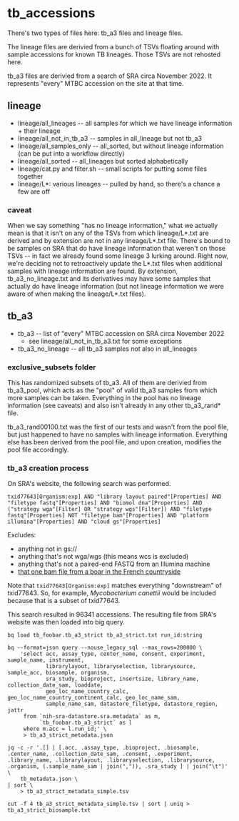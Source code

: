 # tb_accessions
There's two types of files here: tb_a3 files and lineage files.

The lineage files are derivied from a bunch of TSVs floating around with sample accessions for known TB lineages. Those TSVs are not rehosted here.

tb_a3 files are derivied from a search of SRA circa November 2022. It represents "every" MTBC accession on the site at that time.

## lineage 
* lineage/all_lineages -- all samples for which we have lineage information + their lineage
* lineage/all_not_in_tb_a3 -- samples in all_lineage but not tb_a3
* lineage/all_samples_only -- all_sorted, but without lineage information (can be put into a workflow directly)
* lineage/all_sorted -- all_lineages but sorted alphabetically
* lineage/cat.py and filter.sh -- small scripts for putting some files together
* lineage/L*: various lineages -- pulled by hand, so there's a chance a few are off

### caveat
When we say something "has no lineage information," what we actually mean is that it isn't on any of the TSVs from which lineage/L*.txt are derived and by extension are not in any lineage/L*.txt file. There's bound to be samples on SRA that do have lineage information that weren't on those TSVs -- in fact we already found some lineage 3 lurking around. Right now, we're deciding not to retroactively update the L*.txt files when additional samples with lineage information are found. By extension, tb_a3_no_lineage.txt and its derivatives may have some samples that actually do have lineage information (but not lineage information we were aware of when making the lineage/L*.txt files).

## tb_a3
* tb_a3 -- list of "every" MTBC accession on SRA circa November 2022
    * see lineage/all_not_in_tb_a3.txt for some exceptions
* tb_a3_no_lineage -- all tb_a3 samples not also in all_lineages

### exclusive_subsets folder
This has randomized subsets of tb_a3. All of them are derivied from tb_a3_pool, which acts as the "pool" of valid tb_a3 samples from which more samples can be taken. Everything in the pool has no lineage information (see caveats) and also isn't already in any other tb_a3_rand* file.

tb_a3_rand00100.txt was the first of our tests and wasn't from the pool file, but just happened to have no samples with lineage information. Everything else has been derived from the pool file, and upon creation, modifies the pool file accordingly.

### tb_a3 creation process
On SRA's website, the following search was performed.

```
txid77643[Organism:exp] AND "library layout paired"[Properties] AND "filetype fastq"[Properties] AND "biomol dna"[Properties] AND ("strategy wga"[Filter] OR "strategy wgs"[Filter]) AND "filetype fastq"[Properties] NOT "filetype bam"[Properties] AND "platform illumina"[Properties] AND "cloud gs"[Properties] 
```

Excludes:
* anything not in gs://
* anything that's not wga/wgs (this means wcs is excluded)
* anything that's not a paired-end FASTQ from an Illumina machine
* [that one bam file from a boar in the French countryside](https://www.ncbi.nlm.nih.gov/sra/ERX1041379[accn])

Note that `txid77643[Organism:exp]` matches everything "downstream" of txid77643. So, for example, _Mycobacterium canettii_ would be included because that is a subset of txid77643.

This search resulted in 96341 accessions. The resulting file from SRA's website was then loaded into big query.

```
bq load tb_foobar.tb_a3_strict tb_a3_strict.txt run_id:string

bq --format=json query --nouse_legacy_sql --max_rows=200000 \
    'select acc, assay_type, center_name, consent, experiment, sample_name, instrument,
            librarylayout, libraryselection, librarysource, sample_acc, biosample, organism,
            sra_study, bioproject, insertsize, library_name, collection_date_sam, loaddate,
            geo_loc_name_country_calc, geo_loc_name_country_continent_calc, geo_loc_name_sam,
            sample_name_sam, datastore_filetype, datastore_region, jattr
     from `nih-sra-datastore.sra.metadata` as m,
          `tb_foobar.tb_a3_strict` as l
     where m.acc = l.run_id;' \
     > tb_a3_strict_metadata.json

jq -c -r '.[] | [.acc, .assay_type, .bioproject, .biosample, .center_name, .collection_date_sam, .consent, .experiment, .library_name, .librarylayout, .libraryselection, .librarysource, .organism, (.sample_name_sam | join(",")), .sra_study ] | join("\t")' \
    tb_metadata.json \
| sort \
    > tb_a3_strict_metadata_simple.tsv

cut -f 4 tb_a3_strict_metadata_simple.tsv | sort | uniq > tb_a3_strict_biosample.txt
```